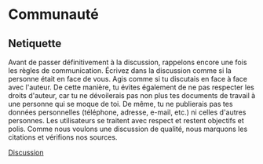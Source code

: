 # Communauté
## Netiquette
Avant de passer définitivement à la discussion, rappelons encore une fois les règles de communication. Écrivez dans la discussion comme si la personne était en face de vous. Agis comme si tu discutais en face à face avec l'auteur. De cette manière, tu évites également de ne pas respecter les droits d'auteur, car tu ne dévoilerais pas non plus tes documents de travail à une personne qui se moque de toi. De même, tu ne publierais pas tes données personnelles (téléphone, adresse, e-mail, etc.) ni celles d'autres personnes. Les utilisateurs se traitent avec respect et restent objectifs et polis. Comme nous voulons une discussion de qualité, nous marquons les citations et vérifions nos sources.

[Discussion](https://github.com/ehealthsuisse/Community/discussions)
